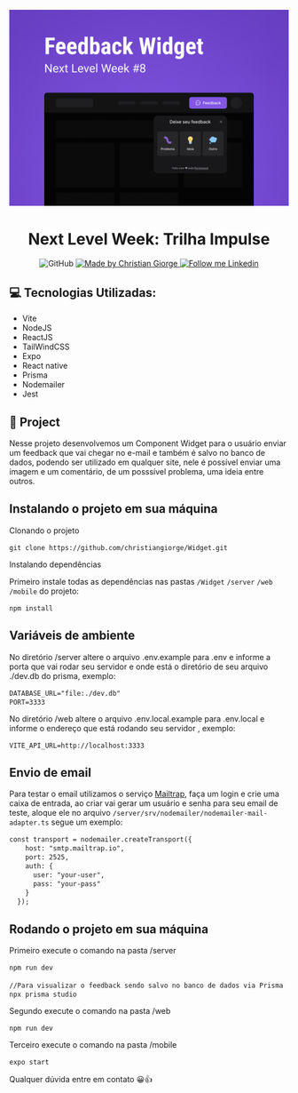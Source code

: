 ![README](/README/feedback-widget.png)

<h1 align="center">
 Next Level Week: Trilha Impulse
</h1>

<p align="center">
 <img alt="GitHub" src="https://img.shields.io/github/license/christiangiorge/nlw-return?color=0d7ebe"/>

 <a href="https://github.com/christiangiorge">
    <img alt="Made by Christian Giorge" src="https://img.shields.io/badge/Made%20by-Christian%20Giorge-0d7ebe">
 </a>

 <a href="https://www.linkedin.com/in/christian-giorge-20648714a" target="_blank">
    <img alt="Follow me Linkedin" src="https://img.shields.io/badge/Follow%20up-christiangiorge-0d7ebe?style=social&logo=linkedin">
 </a>
</p>

## 💻 Tecnologias Utilizadas:

- Vite
- NodeJS
- ReactJS
- TailWindCSS
- Expo
- React native
- Prisma
- Nodemailer
- Jest


## 🚀 Project

Nesse projeto desenvolvemos um Component Widget para o usuário enviar um feedback que vai chegar no e-mail e também é salvo no banco de dados, podendo ser utilizado em qualquer site, nele é possível enviar uma imagem e um comentário, de um posssível problema, uma ideia entre outros.

## Instalando o projeto em sua máquina

Clonando o projeto

~~~
git clone https://github.com/christiangiorge/Widget.git
~~~

Instalando dependências

Primeiro instale todas as dependências nas pastas `/Widget` `/server` `/web` `/mobile` do projeto:

~~~
npm install
~~~

## Variáveis de ambiente

No diretório /server altere o arquivo .env.example para .env e informe a porta que vai rodar seu servidor e onde está o diretório de seu arquivo ./dev.db do prisma, exemplo:

~~~
DATABASE_URL="file:./dev.db"
PORT=3333
~~~

No diretório /web altere o arquivo .env.local.example para .env.local e informe o endereço que está rodando seu servidor , exemplo:

~~~
VITE_API_URL=http://localhost:3333
~~~

## Envio de email

Para testar o email utilizamos o serviço <a href="https://mailtrap.io/">Mailtrap</a>, faça um login e crie uma caixa de entrada, ao criar vai gerar um usuário e senha para seu email de teste, aloque ele no arquivo `/server/srv/nodemailer/nodemailer-mail-adapter.ts` segue um exemplo:

~~~
const transport = nodemailer.createTransport({
    host: "smtp.mailtrap.io",
    port: 2525,
    auth: {
      user: "your-user",
      pass: "your-pass"
    }
  });
~~~

## Rodando o projeto em sua máquina

Primeiro execute o comando na pasta /server

~~~
npm run dev

//Para visualizar o feedback sendo salvo no banco de dados via Prisma
npx prisma studio
~~~

Segundo execute o comando na pasta /web

~~~
npm run dev
~~~

Terceiro execute o comando na pasta /mobile

~~~
expo start
~~~

Qualquer dúvida entre em contato 😀👍
